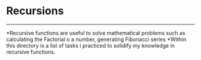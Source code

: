 # Recursions
-----------------------------------
*Recursive functions are useful to solve mathematical problems such as calculating the Factorial o a number, generating Fibonacci series
*Within this directory is a list of tasks i practiced to solidify my knowledge in recursive functions.
